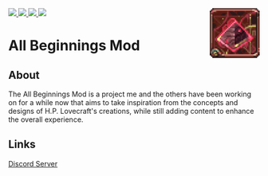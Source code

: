 <a href="https://github.com/AndreTheSadcat/AllBeginningsMod/releases">
  <img src="https://img.shields.io/github/downloads/AndreTheSadcat/AllBeginningsMod/total?style=flat-square">
</a>

<a href="https://github.com/AndreTheSadcat/AllBeginningsMod/issues">
  <img src="https://img.shields.io/github/issues/AndreTheSadcat/AllBeginningsMod?style=flat-square">
</a>

<a href="https://github.com/AndreTheSadcat/AllBeginningsMod/pulls">
  <img src="https://img.shields.io/github/issues-pr/AndreTheSadcat/AllBeginningsMod?style=flat-square">
</a>

<a href="https://github.com/AndreTheSadcat/AllBeginningsMod/releases">
  <img src="https://img.shields.io/github/v/release/AndreTheSadcat/AllBeginningsMod?style=flat-square">
</a>

<img src="icon.png" align="right" width="100px" height="100px"/>

<h1>All Beginnings Mod</h1>

<h2>About</h2>

The All Beginnings Mod is a project me and the others have been working on for a while now that aims to take inspiration
from the concepts and designs of H.P. Lovecraft's creations, while still adding content to enhance the overall
experience.

<h2>Links</h2>

<a href="https://discord.gg/kTgr2nZaYU">Discord Server</a>
